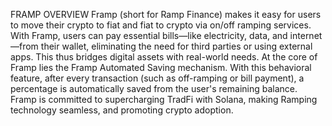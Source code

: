 FRAMP OVERVIEW
Framp (short for Ramp Finance) makes it easy for users to move their crypto to fiat and fiat to
crypto via on/off ramping services.
With Framp, users can pay essential bills—like electricity, data, and internet—from their wallet,
eliminating the need for third parties or using external apps. This thus bridges digital assets with
real-world needs.
At the core of Framp lies the Framp Automated Saving mechanism. With this behavioral feature,
after every transaction (such as off-ramping or bill payment), a percentage is automatically
saved from the user's remaining balance.
Framp is committed to supercharging TradFi with Solana, making Ramping technology
seamless, and promoting crypto adoption.